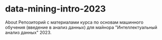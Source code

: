 # data-mining-intro-2023
About Репозиторий с материалами курса по основам машинного обучения (введение в анализ данных) для майнора "Интеллектуальный анализ данных" 2023.
